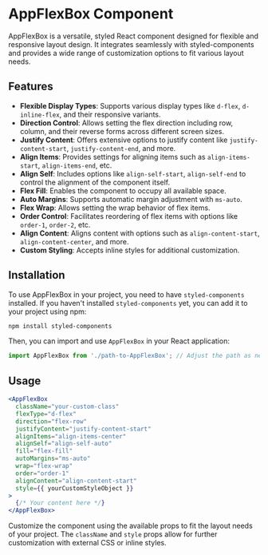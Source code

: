 # AppFlexBox Component

AppFlexBox is a versatile, styled React component designed for flexible and responsive layout design. It integrates seamlessly with styled-components and provides a wide range of customization options to fit various layout needs.

## Features

- **Flexible Display Types**: Supports various display types like `d-flex`, `d-inline-flex`, and their responsive variants.
- **Direction Control**: Allows setting the flex direction including row, column, and their reverse forms across different screen sizes.
- **Justify Content**: Offers extensive options to justify content like `justify-content-start`, `justify-content-end`, and more.
- **Align Items**: Provides settings for aligning items such as `align-items-start`, `align-items-end`, etc.
- **Align Self**: Includes options like `align-self-start`, `align-self-end` to control the alignment of the component itself.
- **Flex Fill**: Enables the component to occupy all available space.
- **Auto Margins**: Supports automatic margin adjustment with `ms-auto`.
- **Flex Wrap**: Allows setting the wrap behavior of flex items.
- **Order Control**: Facilitates reordering of flex items with options like `order-1`, `order-2`, etc.
- **Align Content**: Aligns content with options such as `align-content-start`, `align-content-center`, and more.
- **Custom Styling**: Accepts inline styles for additional customization.

## Installation

To use AppFlexBox in your project, you need to have `styled-components` installed. If you haven't installed `styled-components` yet, you can add it to your project using npm:

```bash
npm install styled-components
```

Then, you can import and use `AppFlexBox` in your React application:

```javascript
import AppFlexBox from './path-to-AppFlexBox'; // Adjust the path as needed
```

## Usage

```jsx
<AppFlexBox
  className="your-custom-class"
  flexType="d-flex"
  direction="flex-row"
  justifyContent="justify-content-start"
  alignItems="align-items-center"
  alignSelf="align-self-auto"
  fill="flex-fill"
  autoMargins="ms-auto"
  wrap="flex-wrap"
  order="order-1"
  alignContent="align-content-start"
  style={{ yourCustomStyleObject }}
>
  {/* Your content here */}
</AppFlexBox>
```

Customize the component using the available props to fit the layout needs of your project. The `className` and `style` props allow for further customization with external CSS or inline styles.
